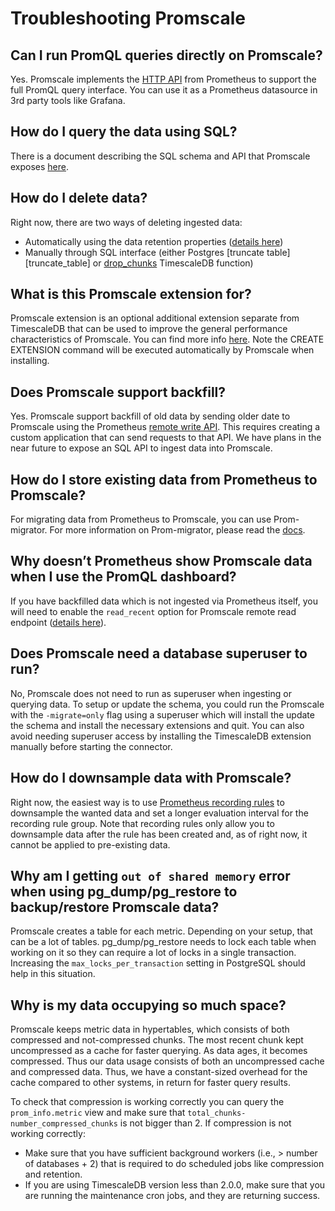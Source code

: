 # Troubleshooting Promscale


## Can I run PromQL queries directly on Promscale?

Yes. Promscale implements the [HTTP API][prometheus-api] from Prometheus to support the full PromQL query interface. You can use it as a Prometheus datasource in 3rd party tools like Grafana.


## How do I query the data using SQL?

There is a document describing the SQL schema and API that Promscale exposes [here][promscale-schema].


## How do I delete data?

Right now, there are two ways of deleting ingested data:

* Automatically using the data retention properties ([details here][promscale-retention])
* Manually through SQL interface (either Postgres [truncate table][truncate_table] or [drop_chunks][drop_chunks] TimescaleDB function)


## What is this Promscale extension for?

Promscale extension is an optional additional extension separate from TimescaleDB that can be used to improve the general performance characteristics of Promscale. You can find more info [here][promscale-ext]. Note the CREATE EXTENSION command will be executed automatically by Promscale when installing.


## Does Promscale support backfill?

Yes. Promscale support backfill of old data by sending older date to Promscale using the Prometheus [remote write API][remote-write-integrations]. This requires creating a custom application that can send requests to that API. We have plans in the near future to expose an SQL API to ingest data into Promscale.


## How do I store existing data from Prometheus to Promscale?

For migrating data from Prometheus to Promscale, you can use Prom-migrator. For more information on Prom-migrator, please read the [docs][prom-migrator].


## Why doesn’t Prometheus show Promscale data when I use the PromQL dashboard?

If you have backfilled data which is not ingested via Prometheus itself, you will need to enable the `read_recent` option for Promscale remote read endpoint ([details here][prometheus-remote-read]).

## Does Promscale need a database superuser to run?

No, Promscale does not need to run as superuser when ingesting or querying data. To setup or update the schema, you could run the Promscale with the `-migrate=only` flag using a superuser which will install the update the schema and install the necessary extensions and quit. You can also avoid needing superuser access by installing the TimescaleDB extension manually before starting the connector.


## How do I downsample data with Promscale?

Right now, the easiest way is to use [Prometheus recording rules][prometheus-recording-rules] to downsample the wanted data and set a longer evaluation interval for the recording rule group. Note that recording rules only allow you to downsample data after the rule has been created and, as of right now, it cannot be applied to pre-existing data.


## Why am I getting `out of shared memory` error when using pg_dump/pg_restore to backup/restore Promscale data?

Promscale creates a table for each metric. Depending on your setup, that can be a lot of tables. pg_dump/pg_restore needs to lock each table when working on it so they can require a lot of locks in a single transaction. Increasing the `max_locks_per_transaction` setting in PostgreSQL should help in this situation.


## Why is my data occupying so much space?

Promscale keeps metric data in hypertables, which consists of both compressed and not-compressed chunks. The most recent chunk kept uncompressed as a cache for faster querying. As data ages, it becomes compressed. Thus our data usage consists of both an uncompressed cache and compressed data. Thus, we have a constant-sized overhead for the cache compared to other systems, in return for faster query results.

To check that compression is working correctly you can query the `prom_info.metric` view and make sure that `total_chunks-number_compressed_chunks` is not bigger than 2. If compression is not working correctly:

* Make sure that you have sufficient background workers (i.e., > number of databases + 2) that is required to do scheduled jobs like compression and retention.
* If you are using TimescaleDB version less than 2.0.0, make sure that you are running the maintenance cron jobs, and they are returning success.

[prometheus-api]: https://prometheus.io/docs/prometheus/latest/querying/api/
[drop_chunks]: https://docs.timescale.com/latest/api#drop_chunks
[prometheus-recording-rules]: https://prometheus.io/docs/prometheus/latest/configuration/recording_rules/ 
[promscale-ext]: https://github.com/timescale/promscale_extension
[promscale-schema]: https://github.com/timescale/promscale/blob/master/docs/sql_schema.md
[promscale-retention]: https://github.com/timescale/promscale/blob/master/docs/sql_schema.md#data-retention
[prometheus-remote-read]: https://prometheus.io/docs/prometheus/latest/configuration/configuration/#remote_read
[prom-migrator]: https://github.com/timescale/promscale/tree/master/cmd/prom-migrator
[remote-write-integrations]: https://prometheus.io/docs/prometheus/latest/storage/#remote-storage-integrations